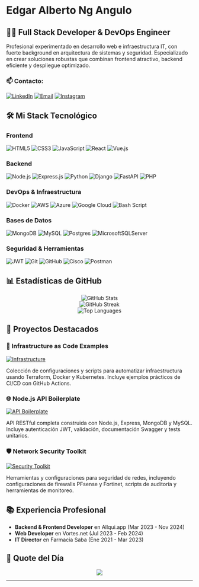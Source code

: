 # Edgar Alberto Ng Angulo
## 👨‍💻 Full Stack Developer & DevOps Engineer

Profesional experimentado en desarrollo web e infraestructura IT, con fuerte background en arquitectura de sistemas y seguridad. Especializado en crear soluciones robustas que combinan frontend atractivo, backend eficiente y despliegue optimizado.

### 📫 Contacto:
[![LinkedIn](https://img.shields.io/badge/LinkedIn-%230077B5.svg?logo=linkedin&logoColor=white)](https://www.linkedin.com/in/edgar-ng-shark03) 
[![Email](https://img.shields.io/badge/Email-its__shark03%40protonmail.com-blue?style=flat&logo=mail.ru)](mailto:its_shark03@protonmail.com)
[![Instagram](https://img.shields.io/badge/Instagram-%23E4405F.svg?logo=Instagram&logoColor=white)](https://instagram.com/its_shark03)

## 🛠️ Mi Stack Tecnológico

### Frontend
![HTML5](https://img.shields.io/badge/html5-%23E34F26.svg?style=for-the-badge&logo=html5&logoColor=white)
![CSS3](https://img.shields.io/badge/css3-%231572B6.svg?style=for-the-badge&logo=css3&logoColor=white)
![JavaScript](https://img.shields.io/badge/javascript-%23323330.svg?style=for-the-badge&logo=javascript&logoColor=%23F7DF1E)
![React](https://img.shields.io/badge/react-%2320232a.svg?style=for-the-badge&logo=react&logoColor=%2361DAFB)
![Vue.js](https://img.shields.io/badge/vue.js-%2335495e.svg?style=for-the-badge&logo=vuedotjs&logoColor=%234FC08D)

### Backend
![Node.js](https://img.shields.io/badge/node.js-6DA55F?style=for-the-badge&logo=node.js&logoColor=white)
![Express.js](https://img.shields.io/badge/express.js-%23404d59.svg?style=for-the-badge&logo=express&logoColor=%2361DAFB)
![Python](https://img.shields.io/badge/python-3670A0?style=for-the-badge&logo=python&logoColor=ffdd54)
![Django](https://img.shields.io/badge/django-%23092E20.svg?style=for-the-badge&logo=django&logoColor=white)
![FastAPI](https://img.shields.io/badge/FastAPI-005571?style=for-the-badge&logo=fastapi)
![PHP](https://img.shields.io/badge/php-%23777BB4.svg?style=for-the-badge&logo=php&logoColor=white)

### DevOps & Infraestructura
![Docker](https://img.shields.io/badge/docker-%230db7ed.svg?style=for-the-badge&logo=docker&logoColor=white)
![AWS](https://img.shields.io/badge/AWS-%23FF9900.svg?style=for-the-badge&logo=amazon-aws&logoColor=white)
![Azure](https://img.shields.io/badge/azure-%230072C6.svg?style=for-the-badge&logo=microsoftazure&logoColor=white)
![Google Cloud](https://img.shields.io/badge/GoogleCloud-%234285F4.svg?style=for-the-badge&logo=google-cloud&logoColor=white)
![Bash Script](https://img.shields.io/badge/bash_script-%23121011.svg?style=for-the-badge&logo=gnu-bash&logoColor=white)

### Bases de Datos
![MongoDB](https://img.shields.io/badge/MongoDB-%234ea94b.svg?style=for-the-badge&logo=mongodb&logoColor=white)
![MySQL](https://img.shields.io/badge/mysql-4479A1.svg?style=for-the-badge&logo=mysql&logoColor=white)
![Postgres](https://img.shields.io/badge/postgres-%23316192.svg?style=for-the-badge&logo=postgresql&logoColor=white)
![MicrosoftSQLServer](https://img.shields.io/badge/Microsoft%20SQL%20Server-CC2927?style=for-the-badge&logo=microsoft%20sql%20server&logoColor=white)

### Seguridad & Herramientas
![JWT](https://img.shields.io/badge/JWT-black?style=for-the-badge&logo=JSON%20web%20tokens)
![Git](https://img.shields.io/badge/git-%23F05033.svg?style=for-the-badge&logo=git&logoColor=white)
![GitHub](https://img.shields.io/badge/github-%23121011.svg?style=for-the-badge&logo=github&logoColor=white)
![Cisco](https://img.shields.io/badge/cisco-%23049fd9.svg?style=for-the-badge&logo=cisco&logoColor=black)
![Postman](https://img.shields.io/badge/Postman-FF6C37?style=for-the-badge&logo=postman&logoColor=white)

## 📊 Estadísticas de GitHub

<div align="center">
  <img src="https://github-readme-stats.vercel.app/api?username=sharkstar03&theme=radical&hide_border=false&include_all_commits=false&count_private=true" alt="GitHub Stats" />
  <br/>
  <img src="https://github-readme-streak-stats.herokuapp.com/?user=sharkstar03&theme=radical&hide_border=false" alt="GitHub Streak" />
  <br/>
  <img src="https://github-readme-stats.vercel.app/api/top-langs/?username=sharkstar03&theme=radical&hide_border=false&include_all_commits=false&count_private=true&layout=compact" alt="Top Languages" />
</div>

## 💼 Proyectos Destacados

### 🔧 Infrastructure as Code Examples
[![Infrastructure](https://img.shields.io/badge/Ver_Proyecto-20232A?style=for-the-badge&logo=github&logoColor=61DAFB)](https://github.com/username/infrastructure-as-code-examples)

Colección de configuraciones y scripts para automatizar infraestructura usando Terraform, Docker y Kubernetes. Incluye ejemplos prácticos de CI/CD con GitHub Actions.

### 🌐 Node.js API Boilerplate
[![API Boilerplate](https://img.shields.io/badge/Ver_Proyecto-20232A?style=for-the-badge&logo=github&logoColor=61DAFB)](https://github.com/username/nodejs-api-boilerplate)

API RESTful completa construida con Node.js, Express, MongoDB y MySQL. Incluye autenticación JWT, validación, documentación Swagger y tests unitarios.

### 🛡️ Network Security Toolkit
[![Security Toolkit](https://img.shields.io/badge/Ver_Proyecto-20232A?style=for-the-badge&logo=github&logoColor=61DAFB)](https://github.com/username/network-security-toolkit)

Herramientas y configuraciones para seguridad de redes, incluyendo configuraciones de firewalls PFsense y Fortinet, scripts de auditoría y herramientas de monitoreo.

## 📚 Experiencia Profesional

- **Backend & Frontend Developer** en Allqui.app (Mar 2023 - Nov 2024)
- **Web Developer** en Vortes.net (Jul 2023 - Feb 2024)
- **IT Director** en Farmacia Saba (Ene 2021 - Mar 2023)

## 📝 Quote del Día
<div align="center">
  <img src="https://quotes-github-readme.vercel.app/api?type=horizontal&theme=dark" />
</div>

---

